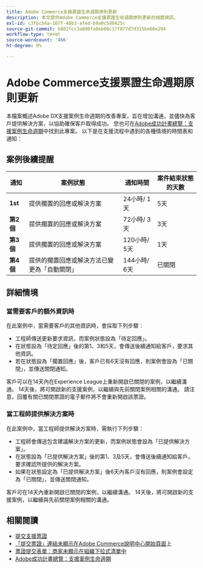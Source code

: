 ```yaml
---
title: Adobe Commerce支援票證生命週期原則更新
description: 本文提供Adobe Commerce支援票證生命週期原則更新的相關資訊。
exl-id: c3fbcb4a-107f-48b3-afed-b9a0c5d0425c
source-git-commit: b882fcc3a890fa0eb06c17f877d7d315be66e294
workflow-type: tm+mt
source-wordcount: '466'
ht-degree: 0%

---
```


# Adobe Commerce支援票證生命週期原則更新

本檔案概述Adobe DX支援案例生命週期的改善專案，旨在增加溝通，並儘快為客戶提供解決方案，以協助確保客戶取得成功。 您也可在[Adobe成功計畫總覽：支援案例生命週期](https://experienceleague.adobe.com/zh-hant/docs/support-resources/data-sheets/overview#support-case-lifecycle---coming-soon)中找到此專案。
以下是在支援流程中遇到的各種情境的時間表和通知：

## 案例後續提醒

| 通知 | 案例狀態 | 通知時間 | 案件結束狀態的天數 |
|--- |--- |--- |--- |
| **1st** | 提供擱置的回應或解決方案 | 24小時/ 1天 | 5天 |
| **第2個** | 提供擱置的回應或解決方案 | 72小時/ 3天 | 3天 |
| **第3個** | 提供擱置的回應或解決方案 | 120小時/ 5天 | 1天 |
| **第4個** | 提供的擱置回應或解決方法已變更為「自動關閉」 | 144小時/ 6天 | 已關閉 |

## 詳細情境

### 當需要客戶的額外資訊時

在此案例中，當需要客戶的其他資訊時，會採取下列步驟：

* 工程師傳送更新要求資訊，而案例狀態設為「待定回應」。
* 在狀態設為「待定回應」後的第1、3和5天，會傳送後續通知給客戶，要求其他資訊。
* 若在狀態設為「擱置回應」後，客戶已有6天沒有回應，則案例會設為「已關閉」，並傳送關閉通知。

客戶可以在14天內在Experience League上重新開啟已關閉的案例，以繼續溝通。 14天後，將可開啟新的支援案例，以繼續與先前關閉案例相關的溝通。 請注意，回覆有關已關閉票證的電子郵件將不會重新開啟該票證。

### 當工程師提供解決方案時

在此案例中，當工程師提供解決方案時，需執行下列步驟：

* 工程師會傳送包含建議解決方案的更新，而案例狀態會設為「已提供解決方案」。
* 在狀態設為「已提供解決方案」後的第1、3及5天，會傳送後續通知給客戶，要求確認所提供的解決方案。
* 如果在狀態設定為「已提供解決方案」後6天內客戶沒有回應，則案例會設定為「已關閉」，並傳送關閉通知。

客戶可在14天內重新開啟已關閉的案例，以繼續溝通。 14天後，將可開啟新的支援案例，以繼續與先前關閉案例相關的溝通。

## 相關閱讀

* [提交支援票證](https://experienceleague.adobe.com/zh-hant/docs/commerce-knowledge-base/kb/help-center-guide/magento-help-center-user-guide#submit-ticket)
* [「提交票證」連結未顯示在Adobe Commerce說明中心開始頁面](https://experienceleague.adobe.com/zh-hant/docs/commerce-knowledge-base/kb/help-center-guide/magento-help-center-user-guide#no-submit-link)上
* [票證提交表單：商家未顯示在組織下拉式清單中](https://experienceleague.adobe.com/zh-hant/docs/commerce-knowledge-base/kb/help-center-guide/magento-help-center-user-guide#merchant-not-displayed)
* [Adobe成功計畫總覽：支援案例生命週期](https://experienceleague.adobe.com/zh-hant/docs/support-resources/data-sheets/overview#support-case-lifecycle---coming-soon)
